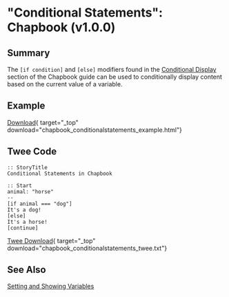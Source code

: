 # "Conditional Statements": Chapbook (v1.0.0)

## Summary

The `[if condition]` and `[else]` modifiers found in the [Conditional Display](https://klembot.github.io/chapbook/guide/state/conditional-display.html) section of the Chapbook guide can be used to conditionally display content based on the current value of a variable.

## Example

[Download](chapbook_conditionalstatements_example.html){ target="_top" download="chapbook_conditionalstatements_example.html"}

## Twee Code

```twee
:: StoryTitle
Conditional Statements in Chapbook

:: Start
animal: "horse"
--
[if animal === "dog"]
It's a dog!
[else]
It's a horse!
[continue]
```

[Twee Download](chapbook_conditionalstatements_twee.txt){ target="_top" download="chapbook_conditionalstatements_twee.txt"}

## See Also

[Setting and Showing Variables](../../settingandshowing/chapbook/chapbook_settingandshowing.md)
